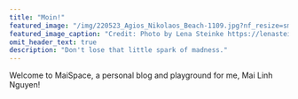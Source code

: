 ```yaml
---
title: "Moin!"
featured_image: "/img/220523_Agios_Nikolaos_Beach-1109.jpg?nf_resize=smartcrop&w=980"
featured_image_caption: "Credit: Photo by Lena Steinke https://lenasteinke.pic-time.com/-crete/gallery"
omit_header_text: true
description: "Don't lose that little spark of madness."
---
```


Welcome to MaiSpace, a personal blog and playground for me, Mai Linh Nguyen!